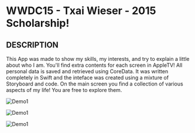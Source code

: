 # WWDC15 - Txai Wieser - 2015 Scholarship!

## **DESCRIPTION**
This App was made to show my skills, my interests, and try to explain a little about who I am.
You'll find extra contents for each screen in AppleTV! 
All personal data is saved and retrieved using CoreData.
It was written completely in Swift and the inteface was created using a mixture of Storyboard and code.
On the main screen you find a collection of various aspects of my life!
You are free to explore them.

![Demo1](https://github.com/txaidw/WWDC15-Txai-Wieser/blob/master/ss1.png)

![Demo1](https://github.com/txaidw/WWDC15-Txai-Wieser/blob/master/ss2.png)

![Demo1](https://github.com/txaidw/WWDC15-Txai-Wieser/blob/master/ss3.png)
